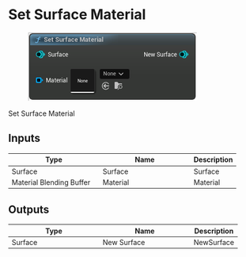 # Set Surface Material

<div align="left" data-full-width="false">

<figure><img src="Set_Surface_Material.png" alt=""><figcaption></figcaption></figure>

</div>

Set Surface Material

## Inputs

<table>
<thead><tr><th width="170">Type</th><th width="170">Name</th><th>Description</th></tr></thead>
<tbody>
<tr><td>Surface</td><td>Surface</td><td>Surface</td></tr>
<tr><td>Material Blending Buffer</td><td>Material</td><td>Material</td></tr>
</tbody>
</table>

## Outputs

<table>
<thead><tr><th width="170">Type</th><th width="170">Name</th><th>Description</th></tr></thead>
<tbody>
<tr><td>Surface</td><td>New Surface</td><td>NewSurface</td></tr>
</tbody>
</table>
